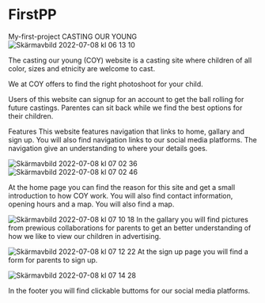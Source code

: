 # FirstPP
My-first-project
CASTING OUR YOUNG
![Skärmavbild 2022-07-08 kl  06 13 10](https://user-images.githubusercontent.com/108728319/177915603-b8cc108e-6516-4da5-b3b7-01b164aee88f.png)

The casting our young (COY) website is a casting site where children of all color, sizes and etnicity are welcome to cast.

We at COY offers to find the right photoshoot for your child.

Users of this website can signup for an account to get the ball rolling for future castings. Parentes can sit back while we find the best options for their children.


Features
This website features navigation that links to home, gallary and sign up. 
You will also find navigation links to our social media platforms.
The navigation give an understanding to where your details goes.


![Skärmavbild 2022-07-08 kl  07 02 36](https://user-images.githubusercontent.com/108728319/177920564-945a7008-9c07-4f27-9def-278393f96cfb.png)
![Skärmavbild 2022-07-08 kl  07 02 46](https://user-images.githubusercontent.com/108728319/177920556-e7d8c90c-71fb-4785-8c55-c8650081bc71.png)

At the home page you can find the reason for this site and get a small introduction to how COY work.
You will also find contact information, opening hours and a map.
You will also find a map.

![Skärmavbild 2022-07-08 kl  07 10 18](https://user-images.githubusercontent.com/108728319/177921289-386bfcc4-26a6-4fcb-a6a7-342da65d6878.png)
In the gallary you will find pictures from prewious collaborations for parents to get an better understanding of how we like to view our children in advertising.

![Skärmavbild 2022-07-08 kl  07 12 22](https://user-images.githubusercontent.com/108728319/177921496-b720776e-13ee-4c83-87fd-90ea90035a85.png)
At the sign up page you will find a form for parents to sign up.


![Skärmavbild 2022-07-08 kl  07 14 28](https://user-images.githubusercontent.com/108728319/177921718-7eabb343-d18e-48c5-b480-a952304504a1.png)

In the footer you will find clickable buttoms for our social media platforms.
